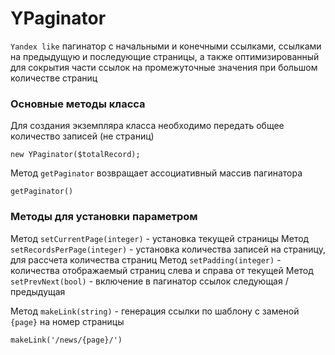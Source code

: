 YPaginator
==========

`Yandex like` пагинатор с начальными и конечными ссылками,
ссылками на предыдущую и последующие страницы, а также оптимизированный 
для сокрытия части ссылок на промежуточные значения при большом количестве страниц

### Основные методы класса

Для создания экземпляра класса необходимо передать общее количество записей (не страниц)

    new YPaginator($totalRecord);

Метод `getPaginator` возвращает ассоциативный массив пагинатора

    getPaginator()

### Методы для установки параметром

Метод `setCurrentPage(integer)` - установка текущей страницы
Метод `setRecordsPerPage(integer)` - установка количества записей на страницу, для рассчета количества страниц
Метод `setPadding(integer)` - количества отображаемый страниц слева и справа от текущей
Метод `setPrevNext(bool)` - включение в пагинатор ссылок следующая / предыдущая

Метод `makeLink(string)` - генерация ссылки по шаблону с заменой `{page}` на номер страницы

    makeLink('/news/{page}/')

